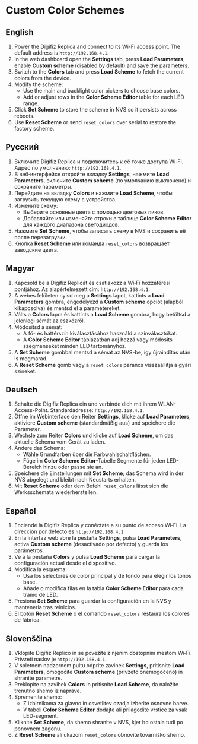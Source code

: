 # Custom Color Schemes

## English
1. Power the Digifiz Replica and connect to its Wi-Fi access point. The default address is `http://192.168.4.1`.
2. In the web dashboard open the **Settings** tab, press **Load Parameters**, enable **Custom scheme** (disabled by default) and save the parameters.
3. Switch to the **Colors** tab and press **Load Scheme** to fetch the current colors from the device.
4. Modify the scheme:
   - Use the main and backlight color pickers to choose base colors.
   - Add or adjust rows in the **Color Scheme Editor** table for each LED range.
5. Click **Set Scheme** to store the scheme in NVS so it persists across reboots.
6. Use **Reset Scheme** or send `reset_colors` over serial to restore the factory scheme.

## Русский
1. Включите Digifiz Replica и подключитесь к её точке доступа Wi‑Fi. Адрес по умолчанию: `http://192.168.4.1`.
2. В веб‑интерфейсе откройте вкладку **Settings**, нажмите **Load Parameters**, включите **Custom scheme** (по умолчанию выключено) и сохраните параметры.
3. Перейдите на вкладку **Colors** и нажмите **Load Scheme**, чтобы загрузить текущую схему с устройства.
4. Измените схему:
   - Выберите основные цвета с помощью цветовых пиков.
   - Добавляйте или изменяйте строки в таблице **Color Scheme Editor** для каждого диапазона светодиодов.
5. Нажмите **Set Scheme**, чтобы записать схему в NVS и сохранить её после перезагрузки.
6. Кнопка **Reset Scheme** или команда `reset_colors` возвращает заводские цвета.

## Magyar
1. Kapcsold be a Digifiz Replicát és csatlakozz a Wi‑Fi hozzáférési pontjához. Az alapértelmezett cím: `http://192.168.4.1`.
2. A webes felületen nyisd meg a **Settings** lapot, kattints a **Load Parameters** gombra, engedélyezd a **Custom scheme** opciót (alapból kikapcsolva) és mentsd el a paramétereket.
3. Válts a **Colors** lapra és kattints a **Load Scheme** gombra, hogy betöltsd a jelenlegi sémát az eszközről.
4. Módosítsd a sémát:
   - A fő- és háttérszín kiválasztásához használd a színválasztókat.
   - A **Color Scheme Editor** táblázatban adj hozzá vagy módosíts szegmenseket minden LED tartományhoz.
5. A **Set Scheme** gombbal mentsd a sémát az NVS-be, így újraindítás után is megmarad.
6. A **Reset Scheme** gomb vagy a `reset_colors` parancs visszaállítja a gyári színeket.

## Deutsch
1. Schalte die Digifiz Replica ein und verbinde dich mit ihrem WLAN-Access-Point. Standardadresse: `http://192.168.4.1`.
2. Öffne im Webinterface den Reiter **Settings**, klicke auf **Load Parameters**, aktiviere **Custom scheme** (standardmäßig aus) und speichere die Parameter.
3. Wechsle zum Reiter **Colors** und klicke auf **Load Scheme**, um das aktuelle Schema vom Gerät zu laden.
4. Ändere das Schema:
   - Wähle Grundfarben über die Farbwahlschaltflächen.
   - Füge im **Color Scheme Editor**-Tabelle Segmente für jeden LED-Bereich hinzu oder passe sie an.
5. Speichere die Einstellungen mit **Set Scheme**; das Schema wird in der NVS abgelegt und bleibt nach Neustarts erhalten.
6. Mit **Reset Scheme** oder dem Befehl `reset_colors` lässt sich die Werksschemata wiederherstellen.

## Español
1. Enciende la Digifiz Replica y conéctate a su punto de acceso Wi‑Fi. La dirección por defecto es `http://192.168.4.1`.
2. En la interfaz web abre la pestaña **Settings**, pulsa **Load Parameters**, activa **Custom scheme** (desactivado por defecto) y guarda los parámetros.
3. Ve a la pestaña **Colors** y pulsa **Load Scheme** para cargar la configuración actual desde el dispositivo.
4. Modifica la esquema:
   - Usa los selectores de color principal y de fondo para elegir los tonos base.
   - Añade o modifica filas en la tabla **Color Scheme Editor** para cada tramo de LED.
5. Presiona **Set Scheme** para guardar la configuración en la NVS y mantenerla tras reinicios.
6. El botón **Reset Scheme** o el comando `reset_colors` restaura los colores de fábrica.

## Slovenščina
1. Vklopite Digifiz Replico in se povežite z njenim dostopnim mestom Wi‑Fi. Privzeti naslov je `http://192.168.4.1`.
2. V spletnem nadzornem pultu odprite zavihek **Settings**, pritisnite **Load Parameters**, omogočite **Custom scheme** (privzeto onemogočeno) in shranite parametre.
3. Preklopite na zavihek **Colors** in pritisnite **Load Scheme**, da naložite trenutno shemo iz naprave.
4. Spremenite shemo:
   - Z izbirnikoma za glavno in osvetlitev ozadja izberite osnovne barve.
   - V tabeli **Color Scheme Editor** dodajte ali prilagodite vrstice za vsak LED-segment.
5. Kliknite **Set Scheme**, da shemo shranite v NVS, kjer bo ostala tudi po ponovnem zagonu.
6. Z **Reset Scheme** ali ukazom `reset_colors` obnovite tovarniško shemo.
